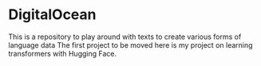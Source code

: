 # DigitalOcean
This is a repository to play around with texts to create various forms of language data
The first project to be moved here is my project on learning transformers with Hugging Face.
